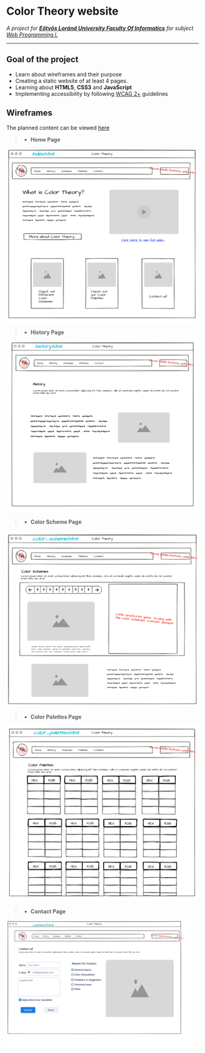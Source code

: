 # Color Theory website

*A project for **[Eötvös Loránd University Faculty Of Informatics](https://www.inf.elte.hu/)** for subject <ins>Web Programming I.</ins>*

---

## Goal of the project

- Learn about wireframes and their purpose
- Creating a static website of at least 4 pages.
- Learning about **HTML5**, **CSS3** and **JavaScript**
- Implementing accessibility by following [WCAG 2+](https://www.w3.org/WAI/standards-guidelines/wcag/) guidelines

## Wireframes

The planned content can be viewed [here](/wireframe_and_content_plan/tartalomterv.md)

> - **Home Page**
<img src="./.wireframe_and_content_plan/drotvazterv_index.png" alt="Home page wireframe" width="640">

> - **History Page**
<img src="./.wireframe_and_content_plan/drotvazterv_history.png" alt="History page wireframe" width="640">

> - **Color Scheme Page**
<img src="./.wireframe_and_content_plan/drotvazterv_color_scheme.png" alt="Color Scheme page wireframe" width="640">

> - **Color Palettes Page**
<img src="./.wireframe_and_content_plan/drotvazterv_color_palettes.png" alt="Color Palettes page wireframe" width="640">

> - **Contact Page**
<img src="./.wireframe_and_content_plan/drotvazterv_contact.png" alt="Home page wireframe" width="640">